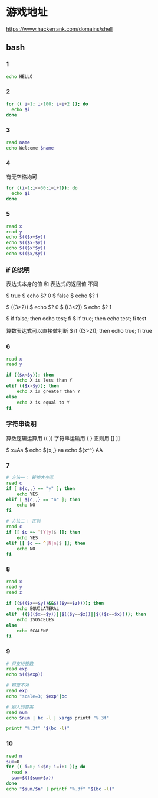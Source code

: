 # 游戏地址
https://www.hackerrank.com/domains/shell

## bash
### 1
```bash
echo HELLO
```

### 2
```bash
for (( i=1; i<100; i=i+2 )); do
  echo $i
done

```

### 3
```bash
read name
echo Welcome $name
```

### 4
有无空格均可
```bash
for ((i=1;i<=50;i=i+1)); do
  echo $i
done
```


### 5
```bash
read x
read y
echo $(($x+$y))
echo $(($x-$y))
echo $(($x*$y))
echo $(($x/$y))
```



### if 的说明

表达式本身的值 和 表达式的返回值 不同

$ true
$ echo $?
0
$ false
$ echo $?
1


$ ((3>2))
$ echo $?
0
$ ((3<2))
$ echo $?
1


$ if false; then echo test; fi
$ if true; then echo test; fi
test

算数表达式可以直接做判断
$ if ((3>2)); then echo true; fi
true

### 6
```bash
read x
read y

if (($x<$y)); then
    echo X is less than Y
elif (($x>$y)); then
    echo X is greater than Y
else
    echo X is equal to Y    
fi
```

### 字符串说明
算数逻辑运算用 (( ))
字符串运输用 { }
正则用 [[ ]]

$ x=Aa
$ echo ${x,,}
aa
 echo ${x^^}
AA


### 7

```bash
# 方法一： 转换大小写
read c
if [ ${c,,} == "y" ]; then
    echo YES
elif [ ${c,,} == "n" ]; then
    echo NO
fi 

# 方法二： 正则
read c
if [[ $c =~ ^[Y|y]$ ]]; then
    echo YES
elif [[ $c =~ ^[N|n]$ ]]; then
    echo NO
fi 
```

### 8
```bash
read x
read y
read z

if (($(($x==$y))&&$(($y==$z)))); then
	echo EQUILATERAL
elif  (($(($x==$y))||$(($y==$z))||$(($z==$x)))); then
	echo ISOSCELES
else
	echo SCALENE
fi
```

### 9
```bash
# 只支持整数
read exp
echo $(($exp))

# 精度不对
read exp
echo "scale=3; $exp"|bc

# 别人的答案
read num
echo $num | bc -l | xargs printf "%.3f"

printf "%.3f" "$(bc -l)"
```


### 10

```bash
read n
sum=0
for (( i=0; i<$n; i=i+1 )); do
  read x
  sum=$(($sum+$x))
done
echo "$sum/$n" | printf "%.3f" "$(bc -l)"

```





